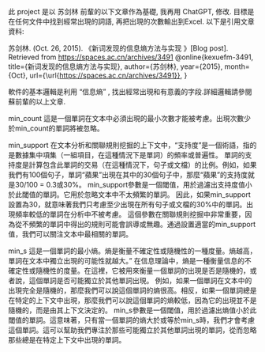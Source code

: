 此 project 是以 苏剑林 前輩的以下文章作為基礎, 我再用 ChatGPT, 修改. 目標是在任何文件中找到經常出現的詞語, 再把出現的次數輸出到Excel. 以下是引用文章資料:


苏剑林. (Oct. 26, 2015). 《新词发现的信息熵方法与实现 》[Blog post]. Retrieved from https://spaces.ac.cn/archives/3491
@online{kexuefm-3491,
        title={新词发现的信息熵方法与实现},
        author={苏剑林},
        year={2015},
        month={Oct},
        url={\url{https://spaces.ac.cn/archives/3491}},
} 


軟件的基本邏輯是利用 “信息熵” , 找出經常出現和有意義的字段.詳細邏輯請參閱蘇前輩的以上文章.

min_count
這是一個單詞在文本中必須出現的最小次數才能被考慮。出現次數少於min_count的單詞將被忽略。

min_support
在文本分析和關聯規則挖掘的上下文中，“支持度”是一個術語，指的是數據集中項集（一組項目，在這種情況下是單詞）的頻率或普遍性。
單詞的支持度是計算包含此單詞的交易（在這種情況下，句子或文檔）的比例。例如，如果我們有100個句子，單詞“蘋果”出現在其中的30個句子中，那麼“蘋果”的支持度就是30/100 = 0.3或30%。
min_support參數是一個閾值，用於過濾出支持度值小於此閾值的單詞。它用於忽略文本中不太頻繁的單詞。
因此，如果min_support設置為30，就意味著我們只考慮至少出現在所有句子或文檔的30%中的單詞。出現頻率較低的單詞在分析中不被考慮。
這個參數在關聯規則挖掘中非常重要，因為從不頻繁的單詞中得出的規則可能會誤導或無趣。通過設置適當的min_support值，我們可以關注文本中最相關的單詞。

min_s
這是一個單詞的最小熵。熵是衡量不確定性或隨機性的一種度量。熵越高，單詞在文本中獨立出現的可能性就越大。”
在信息理論中，熵是一種衡量信息的不確定性或隨機性的度量。在這裡，它被用來衡量一個單詞的出現是否是隨機的，或者說，這個單詞是否可能獨立於其他單詞出現。
例如，如果一個單詞在文本中的出現完全是隨機的，那麼我們可以說這個單詞的熵很高。相反，如果一個單詞總是在特定的上下文中出現，那麼我們可以說這個單詞的熵較低，因為它的出現並不是隨機的，而是由其上下文決定的。
min_s參數是一個閾值，用於過濾出熵值小於此閾值的單詞。這意味著，只有當一個單詞的熵大於或等於min_s時，我們才會考慮這個單詞。這可以幫助我們專注於那些可能獨立於其他單詞出現的單詞，從而忽略那些總是在特定上下文中出現的單詞。

